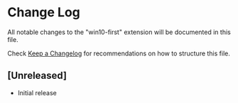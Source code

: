 # Change Log

All notable changes to the "win10-first" extension will be documented in this file.

Check [Keep a Changelog](http://keepachangelog.com/) for recommendations on how to structure this file.

## [Unreleased]

- Initial release